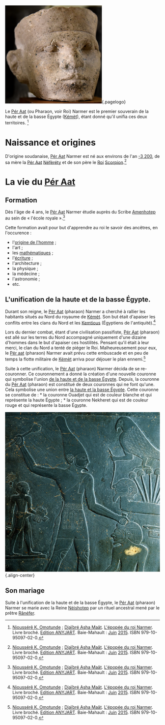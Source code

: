 <!-- TITLE: Narmer -->
<!-- SUBTITLE: Présentation du Pér Aat Narmer -->
![Pharao Narmer](/uploads/personnalite/pharao-narmer.png "Tête en calcaire du Pharaon Narmer"){.pagelogo}

Le [Pér Aat](/personnalite/titre/per-aat) (ou Pharaon, voir Roi) Narmer est le premier souverain de la haute et de la basse Égypte ([Kémèt](/geographie/empire/afrique/nord-est/kmt)), étant donné qu'il unifia ces deux territoires. [^1]

# Naissance et origines
D'origine soudanaise, [Pér Aat](/personnalite/titre/per-aat) Narmer est né aux environs de l'an [-3 200](/histoire/date/calendrier-gregorien/par-an/-3200), de sa mère la [Pér Aat](/personnalite/per-aat) [Néfèréty](/personnalite/neferety) et de son père le [Roi](/personnalite/per-aat) [Scorpion](/personnalite/le-roi-scorpion).[^1]

# La vie du [Pér Aat](/personnalite/titre/per-aat)
## Formation
Dès l'âge de 4 ans, le [Pér Aat](/personnalite/titre/per-aat) Narmer étudie auprès du Scribe [Amenhotep](/personalite/amenhotep) au sein de « l'école royale ».[^1]

Cette formation avait pour but d'apprendre au roi le savoir des ancêtres, en l'occurence :
* l'[origine de l'homme]() ;
* l'art ;
* les [mathématiques](/mathematiques/mathematiques-africaines) ;
* l'[écriture](/ecriture/mdw-ntr) ;
* l'architecture ;
* la physique ;
* la médecine ;
* l'astronomie ;
* etc.

## L'unification de la haute et de la basse Égypte.
Durant son reigne, le [Pér Aat](/personnalite/titre/per-aat) (pharaon) Narmer a cherché à rallier les habitants situés au Nord du royaume de [Kémèt](/geographie/empire/afrique/nord-est/kmt). Son but était d'apaiser les conflits entre les clans du Nord et les [Kemtious](/peuple/kemtiou) (Égyptiens de l'antiquité).[^1]

Lors du dernier combat, étant d'une civilisation passifiste, [Pér Aat](/personnalite/titre/per-aat) (pharaon) est allé sur les terres du Nord accompagné uniquement d'une dizaine d'hommes dans le but d'apaiser ces hostilités. Pensant qu'il était à leur merci, le clan du Nord a tenté de piéger le Roi. Malheureusement pour eux, le [Pér aat](/personnalite/titre/per-aat) (pharaon) Narmer avait prévu cette embuscade et en peu de temps la flotte militaire de [Kémèt](/geographie/empire/afrique/nord-est/kmt) arriva pour déjouer le plan ennemi.[^1]

Suite à cette unification, le [Pér Aat](/personnalite/titre/per-aat) (pharaon) Narmer décida de se re-couronner. Ce couronnement a donné la création d'une nouvelle couronne qui symbolise l'union [de la haute et de la basse Égypte](/geographie/empire/afrique/nord-est/kmt#levolution-du-royaume). Depuis, la couronne du [Pér Aat](/personnalite/titre/per-aat) (pharaon) est constitué de deux couronnes qui ne font qu'une. Cela symbolise une union entre [la haute et la basse Égypte](/geographie/empire/afrique/nord-est/kmt#levolution-du-royaume). Cette couronne se constitue de :
	* la couronne Ouadjet qui est de couleur blanche et qui représente la haute Égypte ;
	* la couronne Nekheret qui est de couleur rouge et qui représente la basse Égypte.

![King Narmer](/uploads/personnalite/king-narmer.jpg "Le Pharaon Narmer sur la Palette de Narmer"){.align-center}


## Son mariage
Suite à l'unification de la haute et de la basse Égypte, le [Pér Aat](/personnalite/titre/per-aat) (pharaon) Narmer se marie avec la Reine [Néishotep](/personnalite/neishotep) par un rituel ancestral mené par le prêtre [Rânéfer](/personnalite/ranefer).


[^1]: [Nioussérê K. Omotunde](/personnalite/nioussere-kalala-omotunde) ; [Djaïbré Asha Maât](/personnalite/a-classer/djaibre-asha-maat). [L'épopée du roi Narmer](ouvrages/l-epopee-du-roi-narmer). Livre broché. [Edition ANYJART](/organisme/anyjart). Baie-Mahault : [Juin](/histoire/date/calendrier-gregorien/par-mois/juin) [2015](/histoire/date/calendrier-gregorien/par-annee/2015). ISBN 979-10-95097-02-0.